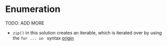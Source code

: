 # Enumeration

TODO: ADD MORE

- `zip()` in this solution creates an iterable, which is iterated over by using the `for ... in ` syntax [origin](./exercise-concepts/hamming.md)
